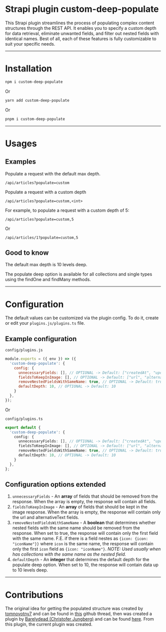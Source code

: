 # Strapi plugin custom-deep-populate

This Strapi plugin streamlines the process of populating complex content structures through the REST API. It enables you to specify a custom depth for data retrieval, eliminate unwanted fields, and filter out nested fields with identical names. Best of all, each of these features is fully customizable to suit your specific needs.

---

# Installation

```sh
npm i custom-deep-populate
```
Or
```sh
yarn add custom-deep-populate
```
Or
```sh
pnpm i custom-deep-populate
```

---

# Usages

## Examples

Populate a request with the default max depth.

```
/api/articles?populate=custom
```

Populate a request with a custom depth

```
/api/articles?populate=custom,<int>
```

For example, to populate a request with a custom depth of 5:

```
/api/articles?populate=custom,5
```

Or

```
/api/articles/1?populate=custom,5
```

## Good to know

The default max depth is 10 levels deep.

The populate deep option is available for all collections and single types using the findOne and findMany methods.

---

# Configuration

The default values can be customized via the plugin config. To do it, create or edit your `plugins.js/plugins.ts` file.

## Example configuration

`config/plugins.js`

```js
module.exports = ({ env }) => ({
  'custom-deep-populate': {
    config: {
      unnecessaryFields: [], // OPTIONAL -> Default: ["createdAt", "updatedAt", "publishedAt", "createdBy", "updatedBy"]
      fieldsToKeepInImage: [], // OPTIONAL -> Default: ["url", "alternativeText"]
      removeNestedFieldsWithSameName: true, // OPTIONAL -> Default: true
      defaultDepth: 10, // OPTIONAL -> Default: 10
    }
  },
});
```

Or

`config/plugins.ts`

```ts
export default {
  'custom-deep-populate': {
    config: {
      unnecessaryFields: [], // OPTIONAL -> Default: ["createdAt", "updatedAt", "publishedAt", "createdBy", "updatedBy"]
      fieldsToKeepInImage: [], // OPTIONAL -> Default: ["url", "alternativeText"]
      removeNestedFieldsWithSameName: true, // OPTIONAL -> Default: true
      defaultDepth: 10, // OPTIONAL -> Default: 10
    }
  },
};
```

## Configuration options extended
1. `unnecessaryFields` - An **array** of fields that should be removed from the response. When the array is empty, the response will contain all fields.
2. `fieldsToKeepInImage` - An **array** of fields that should be kept in the image response. When the array is empty, the response will contain only the url and alternativeText fields.
3. `removeNestedFieldsWithSameName` - A **boolean** that determines whether nested fields with the same name should be removed from the response. When set to true, the response will contain only the first field with the same name. F.E. if there is a field nestes as `{icon: {icon: "iconName"}}` where `icon` is the same name, the response will contain only the first `icon` field as `{icon: "iconName"}`. _NOTE: Used usually when has collections with the same name as the nested field._
4. `defaultDepth` - An **integer** that determines the default depth for the populate deep option. When set to 10, the response will contain data up to 10 levels deep.

---

# Contributions
The original idea for getting the populated structure was created by [tomnovotny7](https://github.com/tomnovotny7) and can be found in [this](https://github.com/strapi/strapi/issues/11836) github thread, then was created a plugin by [Barelydead (Christofer Jungberg)](https://github.com/Barelydead) and can be found [here](https://github.com/Barelydead/strapi-plugin-populate-deep). From this plugin, the current plugin was created.
